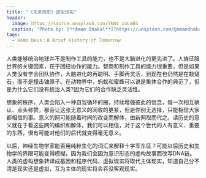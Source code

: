 ```yaml
---
title: "《未来简史》虚拟现实"
header:
  image: https://source.unsplash.com/YkWz_coLm84
  caption: "Photo by: [**Aman Dhakal**](https://unsplash.com/@amandhakal)"
tags:
  - Homo Deus：A Brief History of Tomorrow
---
```


人类能够统治地球并不是制作工具的能力，也不是大脑进化的更先进了。人族征服世界的关键因素，在于团结协作的能力。智商和制作工具的能力很重要，但是如果人类没有学会团队协作，大脑进化的再聪明、手脚再灵活，到现在也仍然是在敲燧石，而不是撞击铀原子。在动物界中，蚂蚁和蜜蜂可以说是集体合作的典范了，但是为什么它们没有统治人类?因为它们的合作缺乏灵活性。

想象的秩序，人类会陷入一种自我循环的圈，持续增强彼此的信念，每一次相互确认、点头称赞，都会让这张无意义的网收的更紧，但是你别无选择，只能相信大家都相信的事。意义的网可能随着时间的改变而解体，由新网取而代之。读历史的意义就在于看这些网的编织和解体，我们可以相信，对于这个世代的人有意义、重要的东西，很有可能对他们的后代就变得毫无意义。

以后，神经生物学家能否用纯粹生化的词汇来解释十字军东征？可能以后历史和生物学的界限可能变得模糊，因为我们会因为意识形态的虚构故事而改写DNA链。人类的虚构想象转译成基因和程序代码，虚拟现实将取代主体现实，知道自己分不清是现实还是虚拟，互为主体的现实将会吞没客观现实。
